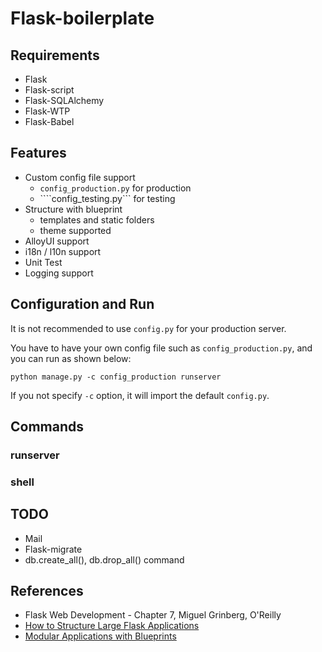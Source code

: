 # Flask-boilerplate

## Requirements

* Flask
* Flask-script
* Flask-SQLAlchemy
* Flask-WTP
* Flask-Babel

## Features

* Custom config file support
    * ```config_production.py``` for production
    * ````config_testing.py``` for testing
* Structure with blueprint
    * templates and static folders
    * theme supported
* AlloyUI support
* i18n / l10n support
* Unit Test
* Logging support

## Configuration and Run

It is not recommended to use ```config.py``` for your production server.

You have to have your own config file such as ```config_production.py```, and you can run as shown below:

```
python manage.py -c config_production runserver
```

If you not specify ```-c``` option, it will import the default ```config.py```.

## Commands

### runserver

### shell

## TODO

* Mail
* Flask-migrate
* db.create_all(), db.drop_all() command

## References

* Flask Web Development - Chapter 7, Miguel Grinberg, O'Reilly
* [How to Structure Large Flask Applications](https://www.digitalocean.com/community/tutorials/how-to-structure-large-flask-applications)
* [Modular Applications with Blueprints](http://flask.pocoo.org/docs/0.11/blueprints/#blueprints)
